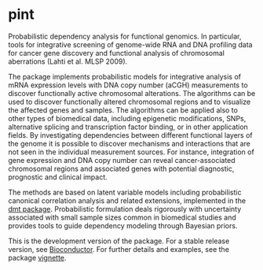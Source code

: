 pint
====

Probabilistic dependency analysis for functional genomics.
In particular, tools for integrative screening
of genome-wide RNA and DNA profiling data for cancer gene discovery 
and functional analysis of chromosomal aberrations (Lahti et al. MLSP 2009).

The package implements probabilistic models for integrative analysis
of mRNA expression levels with DNA copy number (aCGH) measurements to
discover functionally active chromosomal alterations. The algorithms
can be used to discover functionally altered chromosomal regions and
to visualize the affected genes and samples. The algorithms can be
applied also to other types of biomedical data, including epigenetic
modifications, SNPs, alternative splicing and transcription factor
binding, or in other application fields. By investigating dependencies
between different functional layers of the genome it is possible to
discover mechanisms and interactions that are not seen in the
individual measurement sources. For instance, integration of gene
expression and DNA copy number can reveal cancer-associated
chromosomal regions and associated genes with potential diagnostic,
prognostic and clinical impact.

The methods are based on latent variable models including
probabilistic canonical correlation analysis and related extensions,
implemented in the
[dmt package](http://cran.fhcrc.org/web/packages/dmt/index.html).
Probabilistic formulation deals rigorously with uncertainty associated
with small sample sizes common in biomedical studies and provides
tools to guide dependency modeling through Bayesian priors.

This is the development version of the package. For a stable release
version, see
[Bioconductor](http://bioconductor.org/packages/release/bioc/html/pint.html).
For further details and examples, see the package
[vignette](vignettes/depsearch.Rnw).





